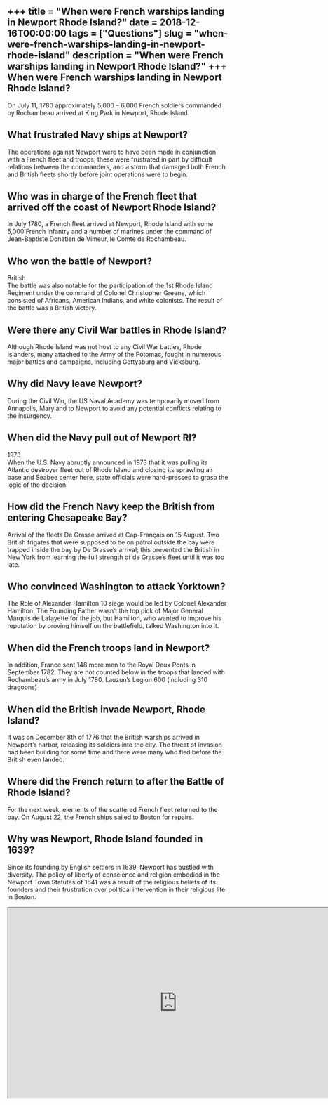 +++
title = "When were French warships landing in Newport Rhode Island?"
date = 2018-12-16T00:00:00
tags = ["Questions"]
slug = "when-were-french-warships-landing-in-newport-rhode-island"
description = "When were French warships landing in Newport Rhode Island?"
+++
When were French warships landing in Newport Rhode Island?
----------------------------------------------------------

On July 11, 1780 approximately 5,000 – 6,000 French soldiers commanded by Rochambeau arrived at King Park in Newport, Rhode Island.

What frustrated Navy ships at Newport?
--------------------------------------

The operations against Newport were to have been made in conjunction with a French fleet and troops; these were frustrated in part by difficult relations between the commanders, and a storm that damaged both French and British fleets shortly before joint operations were to begin.

Who was in charge of the French fleet that arrived off the coast of Newport Rhode Island?
-----------------------------------------------------------------------------------------

In July 1780, a French fleet arrived at Newport, Rhode Island with some 5,000 French infantry and a number of marines under the command of Jean-Baptiste Donatien de Vimeur, le Comte de Rochambeau.

Who won the battle of Newport?
------------------------------

British  
The battle was also notable for the participation of the 1st Rhode Island Regiment under the command of Colonel Christopher Greene, which consisted of Africans, American Indians, and white colonists. The result of the battle was a British victory.

Were there any Civil War battles in Rhode Island?
-------------------------------------------------

Although Rhode Island was not host to any Civil War battles, Rhode Islanders, many attached to the Army of the Potomac, fought in numerous major battles and campaigns, including Gettysburg and Vicksburg.

Why did Navy leave Newport?
---------------------------

During the Civil War, the US Naval Academy was temporarily moved from Annapolis, Maryland to Newport to avoid any potential conflicts relating to the insurgency.

When did the Navy pull out of Newport RI?
-----------------------------------------

1973  
When the U.S. Navy abruptly announced in 1973 that it was pulling its Atlantic destroyer fleet out of Rhode Island and closing its sprawling air base and Seabee center here, state officials were hard-pressed to grasp the logic of the decision.

How did the French Navy keep the British from entering Chesapeake Bay?
----------------------------------------------------------------------

Arrival of the fleets De Grasse arrived at Cap-Français on 15 August. Two British frigates that were supposed to be on patrol outside the bay were trapped inside the bay by De Grasse’s arrival; this prevented the British in New York from learning the full strength of de Grasse’s fleet until it was too late.

Who convinced Washington to attack Yorktown?
--------------------------------------------

The Role of Alexander Hamilton 10 siege would be led by Colonel Alexander Hamilton. The Founding Father wasn’t the top pick of Major General Marquis de Lafayette for the job, but Hamilton, who wanted to improve his reputation by proving himself on the battlefield, talked Washington into it.

When did the French troops land in Newport?
-------------------------------------------

In addition, France sent 148 more men to the Royal Deux Ponts in September 1782. They are not counted below in the troops that landed with Rochambeau’s army in July 1780. Lauzun’s Legion 600 (including 310 dragoons)

When did the British invade Newport, Rhode Island?
--------------------------------------------------

It was on December 8th of 1776 that the British warships arrived in Newport’s harbor, releasing its soldiers into the city. The threat of invasion had been building for some time and there were many who fled before the British even landed.

Where did the French return to after the Battle of Rhode Island?
----------------------------------------------------------------

For the next week, elements of the scattered French fleet returned to the bay. On August 22, the French ships sailed to Boston for repairs.

Why was Newport, Rhode Island founded in 1639?
----------------------------------------------

Since its founding by English settlers in 1639, Newport has bustled with diversity. The policy of liberty of conscience and religion embodied in the Newport Town Statutes of 1641 was a result of the religious beliefs of its founders and their frustration over political intervention in their religious life in Boston.

<iframe allow="accelerometer; autoplay; clipboard-write; encrypted-media; gyroscope; picture-in-picture" allowfullscreen="" class="__youtube_prefs__  epyt-is-override  no-lazyload" data-no-lazy="1" data-origheight="433" data-origwidth="770" data-skipgform_ajax_framebjll="" height="433" id="_ytid_35939" loading="lazy" src="https://www.youtube.com/embed/s2NDpEOOp00?enablejsapi=1&autoplay=0&cc_load_policy=0&cc_lang_pref=&iv_load_policy=1&loop=0&modestbranding=0&rel=1&fs=1&playsinline=0&autohide=2&theme=dark&color=red&controls=1&" title="YouTube player" width="770"></iframe>